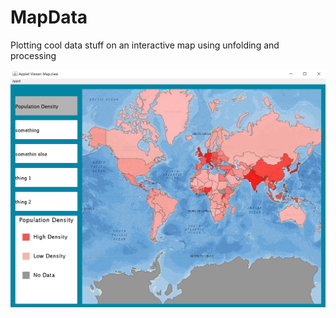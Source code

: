 # MapData

Plotting cool data stuff on an interactive map using unfolding and processing

![alt text](https://github.com/ShauryaSen/MapData/blob/master/data/ui/Screenshot%202021-08-31%20224532.jpg?raw=true)

